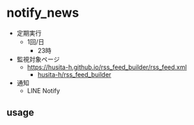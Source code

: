 # notify_news

- 定期実行
    - 1回/日
        - 23時
- 監視対象ページ
    - https://husita-h.github.io/rss_feed_builder/rss_feed.xml
        - [husita-h/rss_feed_builder](https://github.com/husita-h/rss_feed_builder)
- 通知
    - LINE Notify

## usage

```bash
```
